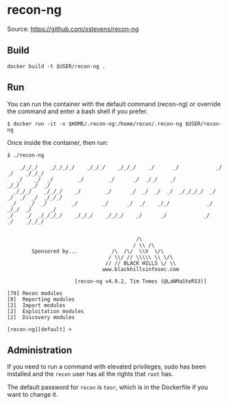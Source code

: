 # recon-ng
Source: https://github.com/xstevens/recon-ng

## Build
```
docker build -t $USER/recon-ng .
```

## Run
You can run the container with the default command (recon-ng) or override the command and enter a 
bash shell if you prefer.

```
$ docker run -it -v $HOME/.recon-ng:/home/recon/.recon-ng $USER/recon-ng
```

Once inside the container, then run:
```
$ ./recon-ng

    _/_/_/    _/_/_/_/    _/_/_/    _/_/_/    _/      _/            _/      _/    _/_/_/
   _/    _/  _/        _/        _/      _/  _/_/    _/            _/_/    _/  _/
  _/_/_/    _/_/_/    _/        _/      _/  _/  _/  _/  _/_/_/_/  _/  _/  _/  _/  _/_/_/
 _/    _/  _/        _/        _/      _/  _/    _/_/            _/    _/_/  _/      _/
_/    _/  _/_/_/_/    _/_/_/    _/_/_/    _/      _/            _/      _/    _/_/_/


                                          /\
                                         / \\ /\
        Sponsored by...           /\  /\/  \\V  \/\
                                 / \\/ // \\\\\ \\ \/\
                                // // BLACK HILLS \/ \\
                               www.blackhillsinfosec.com

                      [recon-ng v4.9.2, Tim Tomes (@LaNMaSteR53)]

[79] Recon modules
[8]  Reporting modules
[2]  Import modules
[2]  Exploitation modules
[2]  Discovery modules

[recon-ng][default] >
```

## Administration
If you need to run a command with elevated privileges, sudo has been installed and the `recon` user has all the rights that `root` has.

The default password for `recon` is `toor`, which is in the Dockerfile if you want to change it.
